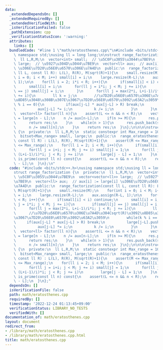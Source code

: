 ```yaml
---
data:
  _extendedDependsOn: []
  _extendedRequiredBy: []
  _extendedVerifiedWith: []
  _isVerificationFailed: false
  _pathExtension: cpp
  _verificationStatusIcon: ':warning:'
  attributes:
    links: []
  bundledCode: "#line 1 \"math/eratosthenes.cpp\"\n#include <bits/stdc++.h>\nusing\
    \ namespace std;\nusing ll = long long;\n\nstruct range_factorization {\n  private:\n\
    \  ll L,R,M;\n  vector<int> small;  // \u5C0F\u3055\u3044\u7BE9\n  vector<vector<ll>>\
    \ large;  // \u5927\u304D\u3044\u7BE9\n  vector<ll> aux;  // aux[i] := large[i]\
    \ \u306E\u7D20\u56E0\u6570\u306E\u7A4D\n  public:\n  range_factorization(const\
    \ ll L, const ll R): L(L), R(R), M(sqrt(R)+1){\n    small.resize(M);\n    for(int\
    \ i = 0; i < M; i++) small[i] = i;\n    large.resize(R-L);\n    aux.assign(R-L,\
    \ 1);\n\n    for(ll i = 2; i*i < R; i++){\n      if(small[i] < i) continue;\n\
    \      small[i] = i;\n      for(ll j = i*i; j < M; j += i){\n        if(small[j]\
    \ == j) small[j] = i;\n      }\n      for(ll j = max(2*i, L+i-1)/i*i; j < R; j\
    \ += i){\n        ll k = j;\n        //\u7D20\u56E0\u6570\u306E\u7A4D\u304Csqrt(R)\u3092\
    \u8D85\u3048\u308B\u307E\u3067\u7D20\u56E0\u6570\u3092\u63A2\u3059\n        while(k\
    \ % i == 0){\n          if(aux[j-L] * aux[j-L] > R) break;\n          large[j-L].push_back(i);\n\
    \          aux[j-L] *= i;\n          k /= i;\n        }\n      }\n    }\n  }\n\
    \  vector<ll> factor(ll n){\n    assert(L <= n && n < R);\n    vector<ll> res\
    \ = large[n - L];\n    n /= aux[n-L];\n    if(n >= M){\n      res.push_back(n);\n\
    \      return res;\n    }\n    while(n > 1){\n      res.push_back(small[n]);\n\
    \      n /= small[n];\n    }\n    return res;\n  }\n};\n\n\n\nstruct range_eratosthenes\
    \ {\n  private:\n  ll L,R,M;\n  static constexpr int Max_range = 1000010; //10^6\n\
    \  bitset<Max_range> small, large;\n  public:\n  range_eratosthenes(const ll L,\
    \ const ll R) : L(L), R(R), M(sqrt(R)+1){\n    assert(M <= Max_range && R - L\
    \ <= Max_range);\n    for(ll i = 2; i < M; i++){\n      if(small[i]) continue;\n\
    \      for(ll j = i+i; j < M; j += i) small[j] = 1;\n      for(ll j = max(2LL,\
    \ (L+i-1)/i)*i; j < R; j += i)\n        large[j - L] = 1;\n    }\n  }\n  bool\
    \ is_prime(const ll n) const{\n    assert(L <= n && n < R);\n    return !large[n\
    \ - L];\n  }\n};\n"
  code: "#include <bits/stdc++.h>\nusing namespace std;\nusing ll = long long;\n\n\
    struct range_factorization {\n  private:\n  ll L,R,M;\n  vector<int> small;  //\
    \ \u5C0F\u3055\u3044\u7BE9\n  vector<vector<ll>> large;  // \u5927\u304D\u3044\
    \u7BE9\n  vector<ll> aux;  // aux[i] := large[i] \u306E\u7D20\u56E0\u6570\u306E\
    \u7A4D\n  public:\n  range_factorization(const ll L, const ll R): L(L), R(R),\
    \ M(sqrt(R)+1){\n    small.resize(M);\n    for(int i = 0; i < M; i++) small[i]\
    \ = i;\n    large.resize(R-L);\n    aux.assign(R-L, 1);\n\n    for(ll i = 2; i*i\
    \ < R; i++){\n      if(small[i] < i) continue;\n      small[i] = i;\n      for(ll\
    \ j = i*i; j < M; j += i){\n        if(small[j] == j) small[j] = i;\n      }\n\
    \      for(ll j = max(2*i, L+i-1)/i*i; j < R; j += i){\n        ll k = j;\n  \
    \      //\u7D20\u56E0\u6570\u306E\u7A4D\u304Csqrt(R)\u3092\u8D85\u3048\u308B\u307E\
    \u3067\u7D20\u56E0\u6570\u3092\u63A2\u3059\n        while(k % i == 0){\n     \
    \     if(aux[j-L] * aux[j-L] > R) break;\n          large[j-L].push_back(i);\n\
    \          aux[j-L] *= i;\n          k /= i;\n        }\n      }\n    }\n  }\n\
    \  vector<ll> factor(ll n){\n    assert(L <= n && n < R);\n    vector<ll> res\
    \ = large[n - L];\n    n /= aux[n-L];\n    if(n >= M){\n      res.push_back(n);\n\
    \      return res;\n    }\n    while(n > 1){\n      res.push_back(small[n]);\n\
    \      n /= small[n];\n    }\n    return res;\n  }\n};\n\n\n\nstruct range_eratosthenes\
    \ {\n  private:\n  ll L,R,M;\n  static constexpr int Max_range = 1000010; //10^6\n\
    \  bitset<Max_range> small, large;\n  public:\n  range_eratosthenes(const ll L,\
    \ const ll R) : L(L), R(R), M(sqrt(R)+1){\n    assert(M <= Max_range && R - L\
    \ <= Max_range);\n    for(ll i = 2; i < M; i++){\n      if(small[i]) continue;\n\
    \      for(ll j = i+i; j < M; j += i) small[j] = 1;\n      for(ll j = max(2LL,\
    \ (L+i-1)/i)*i; j < R; j += i)\n        large[j - L] = 1;\n    }\n  }\n  bool\
    \ is_prime(const ll n) const{\n    assert(L <= n && n < R);\n    return !large[n\
    \ - L];\n  }\n};"
  dependsOn: []
  isVerificationFile: false
  path: math/eratosthenes.cpp
  requiredBy: []
  timestamp: '2022-12-24 01:13:45+09:00'
  verificationStatus: LIBRARY_NO_TESTS
  verifiedWith: []
documentation_of: math/eratosthenes.cpp
layout: document
redirect_from:
- /library/math/eratosthenes.cpp
- /library/math/eratosthenes.cpp.html
title: math/eratosthenes.cpp
---
```

